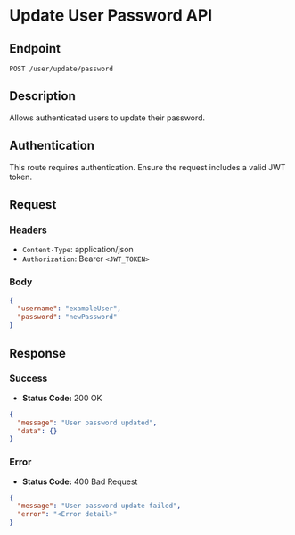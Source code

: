 # Update User Password API

## Endpoint

`POST /user/update/password`

## Description

Allows authenticated users to update their password.

## Authentication

This route requires authentication. Ensure the request includes a valid JWT token.

## Request

### Headers

- `Content-Type`: application/json
- `Authorization`: Bearer `<JWT_TOKEN>`

### Body

```json
{
  "username": "exampleUser",
  "password": "newPassword"
}
```

## Response

### Success

- **Status Code:** 200 OK

```json
{
  "message": "User password updated",
  "data": {}
}
```

### Error

- **Status Code:** 400 Bad Request

```json
{
  "message": "User password update failed",
  "error": "<Error detail>"
}
```